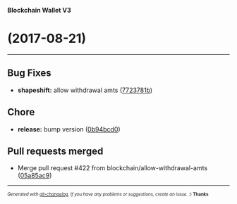 __Blockchain Wallet V3__

#   (2017-08-21)



---

## Bug Fixes

- **shapeshift:** allow withdrawal amts
  ([7723781b](https://github.com/blockchain/My-Wallet-V3/commit/7723781b5b2311bde3a2714a4b52a8d904eb4e5a))


## Chore

- **release:** bump version
  ([0b94bcd0](https://github.com/blockchain/My-Wallet-V3/commit/0b94bcd00921be7aba6886c998ae8466a84475de))


## Pull requests merged

- Merge pull request #422 from blockchain/allow-withdrawal-amts
  ([05a85ac9](https://github.com/blockchain/My-Wallet-V3/commit/05a85ac96059721c2469351445fed2f6c48b0550))



---
<sub><sup>*Generated with [git-changelog](https://github.com/rafinskipg/git-changelog). If you have any problems or suggestions, create an issue.* :) **Thanks** </sub></sup>